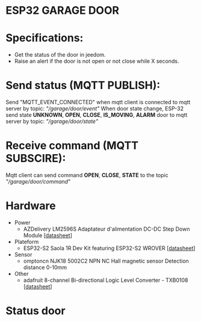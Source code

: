 # ESP32 GARAGE DOOR

# Specifications:
* Get the status of the door in jeedom.
* Raise an alert if the door is not open or not close while X seconds.

# Send status (MQTT PUBLISH):
Send "MQTT_EVENT_CONNECTED" when mqtt client is connected to mqtt server by topic: *"/garage/door/event"*
When door state change, ESP-32 send state **UNKNOWN**, **OPEN**, **CLOSE**, **IS_MOVING**, **ALARM** door to mqtt server by topic: *"/garage/door/state"*

# Receive command (MQTT SUBSCIRE): 
Mqtt client can send command **OPEN**, **CLOSE**, **STATE** to the topic *"/garage/door/command*"

# Hardware
+ Power
  + AZDelivery LM2596S Adaptateur d'alimentation DC-DC Step Down Module [[datasheet][linkId0]]
+ Plateform
  + ESP32-S2 Saola 1R Dev Kit featuring ESP32-S2 WROVER  [[datasheet][linkId1]]
+ Sensor
  + omptoncn NJK18 5002C2 NPN NC Hall magnetic sensor Detection distance 0-10mm   
+ Other
  + adafruit 8-channel Bi-directional Logic Level Converter - TXB0108 [[datasheet][linkId2]]
  

# Status door


[linkId0]: https://cdn.shopify.com/s/files/1/1509/1638/files/LM2596S_DC-DC_Netzteil_Adapter_Step_down_Modul_Datenblatt_AZ-Delivery_Vertriebs_GmbH.pdf?v=1609154001 "LM2596S_DC-DC_Netzteil_Adapter_Step_down_Modul_Datenblatt_AZ-Delivery_Vertriebs_GmbH.pdf"

[linkId1]: https://docs.espressif.com/projects/esp-idf/en/latest/esp32s2/get-started/index.html#introduction "Get Started - ESP32-S2 - — ESP-IDF Programming Guide latest documentation"


[linkId2]: https://cdn-shop.adafruit.com/datasheets/txb0108.pdf "TXB0108 8-Bit Bidirectional Voltage-Level Translator With Auto-Direction Sensing (Rev. B)"

